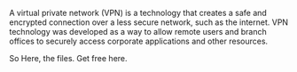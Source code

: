 A virtual private network (VPN) is a technology that creates a safe and encrypted connection over a less secure network, such as the internet. VPN technology was developed as a way to allow remote users and branch offices to securely access corporate applications and other resources.

So Here, the files. Get free here.
